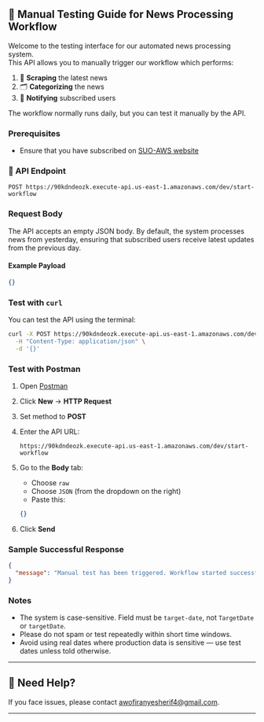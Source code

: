 ## 🧪 Manual Testing Guide for News Processing Workflow

Welcome to the testing interface for our automated news processing system.  
This API allows you to manually trigger our workflow which performs:

1. 📰 **Scraping** the latest news  
2. 🗂 **Categorizing** the news  
3. 📣 **Notifying** subscribed users

The workflow normally runs daily, but you can test it manually by the API.

### Prerequisites
- Ensure that you have subscribed on [SUO-AWS website](https://suo-aws.vercel.app/)

### 🔗 API Endpoint

```
POST https://90kdndeozk.execute-api.us-east-1.amazonaws.com/dev/start-workflow
```

### Request Body

The API accepts an empty JSON body.
By default, the system processes news from yesterday, ensuring that subscribed users receive latest updates from the previous day.

#### Example Payload

```json
{}
```

### Test with `curl`

You can test the API using the terminal:

```bash
curl -X POST https://90kdndeozk.execute-api.us-east-1.amazonaws.com/dev/start-workflow \
  -H "Content-Type: application/json" \
  -d '{}'
```


### Test with Postman

1. Open [Postman](https://www.postman.com/)

2. Click **New** → **HTTP Request**

3. Set method to **POST**

4. Enter the API URL:

   ```
   https://90kdndeozk.execute-api.us-east-1.amazonaws.com/dev/start-workflow
   ```

5. Go to the **Body** tab:

   * Choose `raw`
   * Choose `JSON` (from the dropdown on the right)
   * Paste this:

   ```json
   {}
   ```

6. Click **Send**

### Sample Successful Response

```json
{
  "message": "Manual test has been triggered. Workflow started successfully."
}
```

### Notes

* The system is case-sensitive. Field must be `target-date`, not `TargetDate` or `targetDate`.
* Please do not spam or test repeatedly within short time windows.
* Avoid using real dates where production data is sensitive — use test dates unless told otherwise.

---

## 🙋 Need Help?

If you face issues, please contact awofiranyesherif4@gmail.com.

---